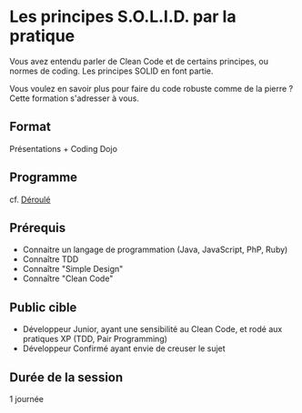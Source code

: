 # Les principes S.O.L.I.D. par la pratique

Vous avez entendu parler de Clean Code et de certains principes, ou normes de coding.
Les principes SOLID en font partie.

Vous voulez en savoir plus pour faire du code robuste comme de la pierre ?
Cette formation s'adresser à vous.

## Format 
Présentations + Coding Dojo

## Programme
cf. [Déroulé](deroule)

## Prérequis
- Connaitre un langage de programmation (Java, JavaScript, PhP, Ruby)
- Connaître TDD
- Connaître "Simple Design"
- Connaître "Clean Code"
  
## Public cible
- Développeur Junior, ayant une sensibilité au Clean Code, 
  et rodé aux pratiques XP (TDD, Pair Programming)
- Développeur Confirmé ayant envie de creuser le sujet
  
## Durée de la session
1 journée
